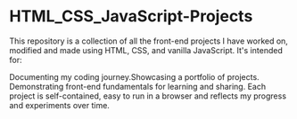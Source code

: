 # HTML_CSS_JavaScript-Projects
This repository is a collection of all the front-end projects I have worked on, modified and made using HTML, CSS, and vanilla JavaScript. It's intended for:

Documenting my coding journey.Showcasing a portfolio of projects. Demonstrating front-end fundamentals for learning and sharing. Each project is self-contained, easy to run in a browser and reflects my progress and experiments over time.
